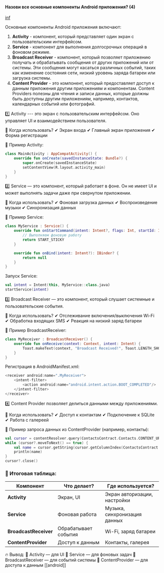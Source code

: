 #### Назови все основные компоненты Android приложения? (4)

[inf](https://github.com/Senchick/android-interview?tab=readme-ov-file#назови-все-основные-компоненты-android-приложения-4)

Основные компоненты Android приложения включают:

1. **Activity** - компонент, который представляет один экран с пользовательским интерфейсом.
2. **Service** - компонент для выполнения долгосрочных операций в фоновом режиме.
3. **Broadcast Receiver** - компонент, который позволяет приложению получать и обрабатывать сообщения от других приложений или от системы. Эти сообщения могут касаться различных событий, таких как изменение состояния сети, низкий уровень заряда батареи или загрузка системы.
4. **Content Provider** - это компонент, который предоставляет доступ к данным приложения другим приложениям и компонентам. Content Providers полезны для чтения и записи данных, которые должны быть доступны другим приложениям, например, контактов, календарных событий или фотографий.


1️⃣ Activity --- это экран с пользовательским интерфейсом. Оно управляет UI и взаимодействием пользователя.

📌 Когда использовать?
✔ Экран входа
✔ Главный экран приложения
✔ Форма регистрации

📌 Пример Activity:
```kotlin
class MainActivity : AppCompatActivity() {
    override fun onCreate(savedInstanceState: Bundle?) {
        super.onCreate(savedInstanceState)
        setContentView(R.layout.activity_main)
    }
}
```


2️⃣ Service — это компонент, который работает в фоне. Он не имеет UI и может выполнять задачи даже при свернутом приложении.

📌 Когда использовать?
✔ Фоновая загрузка данных
✔ Воспроизведение музыки
✔ Синхронизация данных

📌 Пример Service:
```kotlin
class MyService : Service() {
    override fun onStartCommand(intent: Intent?, flags: Int, startId: Int): Int {
        // Выполняем фоновую работу
        return START_STICKY
    }

    override fun onBind(intent: Intent?): IBinder? {
        return null
    }
}
```

Запуск Service:
```kotlin
val intent = Intent(this, MyService::class.java)
startService(intent)
```


3️⃣ Broadcast Receiver  — это компонент, который слушает системные и пользовательские события.

📌 Когда использовать?
✔ Отслеживание включения/выключения Wi-Fi
✔ Обработка входящих SMS
✔ Реакция на низкий заряд батареи

📌 Пример BroadcastReceiver:

```kotlin
class MyReceiver : BroadcastReceiver() {
    override fun onReceive(context: Context, intent: Intent) {
        Toast.makeText(context, "Broadcast Received!", Toast.LENGTH_SHORT).show()
    }
}
```
Регистрация в AndroidManifest.xml:
```kotlin
<receiver android:name=".MyReceiver">
    <intent-filter>
        <action android:name="android.intent.action.BOOT_COMPLETED"/>
    </intent-filter>
</receiver>
```

4️⃣ Content Provider  позволяет делиться данными между приложениями.

📌 Когда использовать?
✔ Доступ к контактам
✔ Подключение к SQLite
✔ Работа с галереей

📌 Пример запроса данных из ContentProvider (например, контакты):
```kotlin
val cursor = contentResolver.query(ContactsContract.Contacts.CONTENT_URI, null, null, null, null)
while (cursor?.moveToNext() == true) {
    val name = cursor.getString(cursor.getColumnIndex(ContactsContract.Contacts.DISPLAY_NAME))
    println(name)
}
cursor?.close()
```

### **📌 Итоговая таблица:**

| **Компонент**         | **Что делает?**      | **Где используется?**        |
| --------------------- | -------------------- | ---------------------------- |
| **Activity**          | Экран, UI            | Экран авторизации, настройки |
| **Service**           | Фоновая работа       | Музыка, синхронизация данных |
| **BroadcastReceiver** | Обрабатывает события | Wi-Fi, заряд батареи         |
| **ContentProvider**   | Доступ к данным      | Контакты, галерея            |

🔥 Вывод:
📍 Activity — для UI
📍 Service — для фоновых задач
📍 BroadcastReceiver — для событий системы
📍 ContentProvider — для доступа к данным
[[android]]
